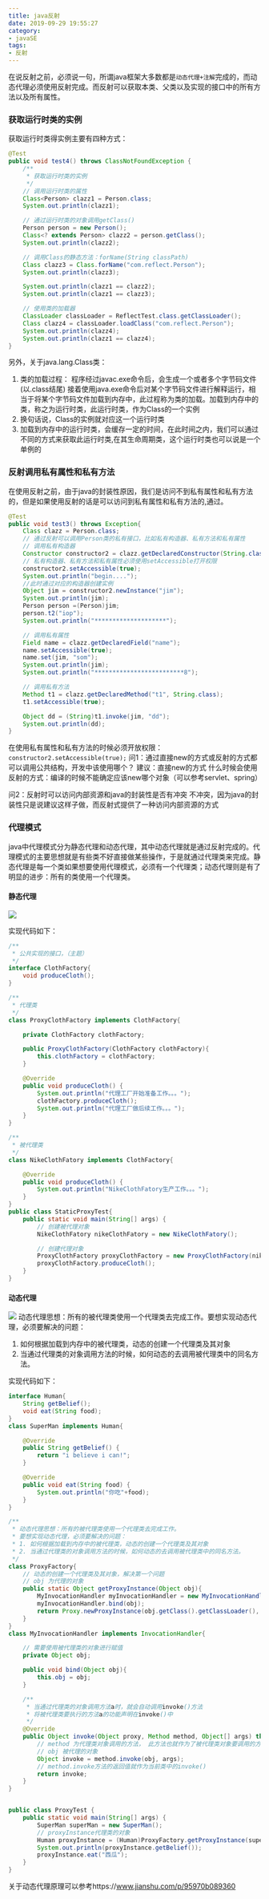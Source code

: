 ```yaml
---
title: java反射
date: 2019-09-29 19:55:27
category:
- javaSE
tags:
- 反射
---
```

在说反射之前，必须说一句，所谓java框架大多数都是`动态代理+注解`完成的，而动态代理必须使用反射完成。而反射可以获取本类、父类以及实现的接口中的所有方法以及所有属性。
### 获取运行时类的实例
获取运行时类得实例主要有四种方式：
```java
@Test
public void test4() throws ClassNotFoundException {
    /**
     * 获取运行时类的实例
     */
    // 调用运行时类的属性
    Class<Person> clazz1 = Person.class;
    System.out.println(clazz1);

    // 通过运行时类的对象调用getClass()
    Person person = new Person();
    Class<? extends Person> clazz2 = person.getClass();
    System.out.println(clazz2);

    // 调用Class的静态方法：forName(String classPath)
    Class clazz3 = Class.forName("com.reflect.Person");
    System.out.println(clazz3);

    System.out.println(clazz1 == clazz2);
    System.out.println(clazz1 == clazz3);

    // 使用类的加载器
    ClassLoader classLoader = ReflectTest.class.getClassLoader();
    Class clazz4 = classLoader.loadClass("com.reflect.Person");
    System.out.println(clazz4);
    System.out.println(clazz1 == clazz4);
}
```
另外，关于java.lang.Class类：
1. 类的加载过程：
程序经过javac.exe命令后，会生成一个或者多个字节码文件(以.class结尾)
接着使用java.exe命令后对某个字节码文件进行解释运行，相当于将某个字节码文件加载到内存中，此过程称为类的加载。加载到内存中的类，称之为运行时类，此运行时类，作为Class的一个实例
2. 换句话说，Class的实例就对应这一个运行时类
3. 加载到内存中的运行时类，会缓存一定的时间，在此时间之内，我们可以通过不同的方式来获取此运行时类,在其生命周期类，这个运行时类也可以说是一个单例的

### 反射调用私有属性和私有方法
在使用反射之前，由于java的封装性原因，我们是访问不到私有属性和私有方法的，但是如果使用反射的话是可以访问到私有属性和私有方法的,通过。
```java
@Test
public void test3() throws Exception{
    Class clazz = Person.class;
    // 通过反射可以调用Person类的私有接口，比如私有构造器、私有方法和私有属性
    // 调用私有构造器
    Constructor constructor2 = clazz.getDeclaredConstructor(String.class);
    // 私有构造器、私有方法和私有属性必须使用setAccessible打开权限
    constructor2.setAccessible(true);
    System.out.println("begin....");
    //此时通过对应的构造器创建实例
    Object jim = constructor2.newInstance("jim");
    System.out.println(jim);
    Person person =(Person)jim;
    person.t2("iop");
    System.out.println("********************");

    // 调用私有属性
    Field name = clazz.getDeclaredField("name");
    name.setAccessible(true);
    name.set(jim, "som");
    System.out.println(jim);
    System.out.println("*************************8");

    // 调用私有方法
    Method t1 = clazz.getDeclaredMethod("t1", String.class);
    t1.setAccessible(true);

    Object dd = (String)t1.invoke(jim, "dd");
    System.out.println(dd);
}
```
在使用私有属性和私有方法的时候必须开放权限：`constructor2.setAccessible(true);`
问1：通过直接new的方式或反射的方式都可以调用公共结构，开发中该使用哪个？
建议：直接new的方式
什么时候会使用反射的方式：编译的时候不能确定应该new哪个对象（可以参考servlet、spring）

问2：反射时可以访问内部资源和java的封装性是否有冲突
不冲突，因为java的封装性只是说建议这样子做，而反射式提供了一种访问内部资源的方式

### 代理模式

java中代理模式分为静态代理和动态代理，其中动态代理就是通过反射完成的。代理模式的主要思想就是有些类不好直接做某些操作，于是就通过代理类来完成。静态代理是每一个类如果想要使用代理模式，必须有一个代理类；动态代理则是有了明显的进步：所有的类使用一个代理类。
#### 静态代理
![](proxy.gif)

实现代码如下：
```java
/**
 * 公共实现的接口，（主题）
 */
interface ClothFactory{
    void produceCloth();
}

/**
 * 代理类
 */
class ProxyClothFactory implements ClothFactory{

    private ClothFactory clothFactory;

    public ProxyClothFactory(ClothFactory clothFactory){
        this.clothFactory = clothFactory;
    }

    @Override
    public void produceCloth() {
        System.out.println("代理工厂开始准备工作。。。");
        clothFactory.produceCloth();
        System.out.println("代理工厂做后续工作。。。");
    }
}

/**
 * 被代理类
 */
class NikeClothFatory implements ClothFactory{

    @Override
    public void produceCloth() {
        System.out.println("NikeClothFatory生产工作。。。");
    }
}
public class StaticProxyTest{
    public static void main(String[] args) {
        // 创建被代理对象
        NikeClothFatory nikeClothFatory = new NikeClothFatory();

        // 创建代理对象
        ProxyClothFactory proxyClothFactory = new ProxyClothFactory(nikeClothFatory);
        proxyClothFactory.produceCloth();
    }
}
```

#### 动态代理
![](proxy.gif)
动态代理思想：所有的被代理类使用一个代理类去完成工作。要想实现动态代理，必须要解决的问题：
1. 如何根据加载到内存中的被代理类，动态的创建一个代理类及其对象
2. 当通过代理类的对象调用方法的时候，如何动态的去调用被代理类中的同名方法。

实现代码如下：
```java
interface Human{
    String getBelief();
    void eat(String food);
}
class SuperMan implements Human{

    @Override
    public String getBelief() {
        return "i believe i can!";
    }

    @Override
    public void eat(String food) {
        System.out.println("你吃"+food);
    }
}

/**
 * 动态代理思想：所有的被代理类使用一个代理类去完成工作。
 * 要想实现动态代理，必须要解决的问题：
 * 1. 如何根据加载到内存中的被代理类，动态的创建一个代理类及其对象
 * 2. 当通过代理类的对象调用方法的时候，如何动态的去调用被代理类中的同名方法。
 */
class ProxyFactory{
    // 动态的创建一个代理类及其对象，解决第一个问题
    // obj 为代理的对象
    public static Object getProxyInstance(Object obj){
        MyInvocationHandler myInvocationHandler = new MyInvocationHandler();
        myInvocationHandler.bind(obj);
        return Proxy.newProxyInstance(obj.getClass().getClassLoader(), obj.getClass().getInterfaces(), myInvocationHandler);
    }
}
class MyInvocationHandler implements InvocationHandler{

    // 需要使用被代理类的对象进行赋值
    private Object obj;

    public void bind(Object obj){
        this.obj = obj;
    }

    /**
     * 当通过代理类的对象调用方法a时，就会自动调用invoke()方法
     * 将被代理类要执行的方法a的功能声明在invoke()中
     */
    @Override
    public Object invoke(Object proxy, Method method, Object[] args) throws Throwable {
        // method 为代理类对象调用的方法， 此方法也就作为了被代理类对象要调用的方法
        // obj 被代理的对象
        Object invoke = method.invoke(obj, args);
        // method.invoke方法的返回值就作为当前类中的invoke()
        return invoke;
    }
}


public class ProxyTest {
    public static void main(String[] args) {
        SuperMan superMan = new SuperMan();
        // proxyInstance代理类的对象
        Human proxyInstance = (Human)ProxyFactory.getProxyInstance(superMan);
        System.out.println(proxyInstance.getBelief());
        proxyInstance.eat("西瓜");
    }
}
```
关于动态代理原理可以参考https://www.jianshu.com/p/95970b089360

